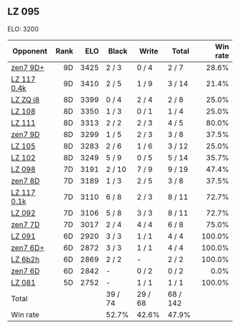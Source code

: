 ## LZ 095 ##

ELO: 3200

Opponent | Rank | ELO | Black | Write | Total | Win rate
---------|-----:|----:|-------|-------|-------|-------:
[zen7 9D+](zen7%209D+.md) | 9D | 3425 | 2 / 3 | 0 / 4 | 2 / 7 | 28.6%
[LZ 117 0.4k](LZ%20117%200.4k.md) | 9D | 3410 | 2 / 5 | 1 / 9 | 3 / 14 | 21.4%
[LZ ZQ i8](LZ%20ZQ%20i8.md) | 8D | 3399 | 0 / 4 | 2 / 4 | 2 / 8 | 25.0%
[LZ 108](LZ%20108.md) | 8D | 3350 | 1 / 3 | 0 / 1 | 1 / 4 | 25.0%
[LZ 111](LZ%20111.md) | 8D | 3313 | 2 / 2 | 2 / 3 | 4 / 5 | 80.0%
[zen7 9D](zen7%209D.md) | 8D | 3299 | 1 / 5 | 2 / 3 | 3 / 8 | 37.5%
[LZ 105](LZ%20105.md) | 8D | 3283 | 2 / 6 | 1 / 6 | 3 / 12 | 25.0%
[LZ 102](LZ%20102.md) | 8D | 3249 | 5 / 9 | 0 / 5 | 5 / 14 | 35.7%
[LZ 098](LZ%20098.md) | 7D | 3191 | 2 / 10 | 7 / 9 | 9 / 19 | 47.4%
[zen7 8D](zen7%208D.md) | 7D | 3189 | 1 / 3 | 2 / 5 | 3 / 8 | 37.5%
[LZ 117 0.1k](LZ%20117%200.1k.md) | 7D | 3110 | 6 / 8 | 2 / 3 | 8 / 11 | 72.7%
[LZ 092](LZ%20092.md) | 7D | 3106 | 5 / 8 | 3 / 3 | 8 / 11 | 72.7%
[zen7 7D](zen7%207D.md) | 7D | 3017 | 2 / 4 | 4 / 4 | 6 / 8 | 75.0%
[LZ 091](LZ%20091.md) | 6D | 2920 | 3 / 3 | 1 / 1 | 4 / 4 | 100.0%
[zen7 6D+](zen7%206D+.md) | 6D | 2872 | 3 / 3 | 1 / 1 | 4 / 4 | 100.0%
[LZ 6b2h](LZ%206b2h.md) | 6D | 2869 | 2 / 2 | - | 2 / 2 | 100.0%
[zen7 6D](zen7%206D.md) | 6D | 2842 | - | 0 / 2 | 0 / 2 | 0.0%
[LZ 081](LZ%20081.md) | 5D | 2752 | - | 1 / 1 | 1 / 1 | 100.0%
Total | | | 39 / 74 | 29 / 68 | 68 / 142 | 
Win rate| | | 52.7% | 42.6% | 47.9% | 
